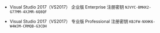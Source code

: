 - Visual Studio 2017（VS2017） 企业版 Enterprise 注册密钥
`NJVYC-BMHX2-G77MM-4XJMR-6Q8QF`

- Visual Studio 2017（VS2017） 专业版 Professional 注册密钥
`KBJFW-NXHK6-W4WJM-CRMQB-G3CDH`
